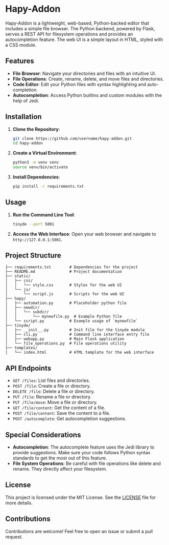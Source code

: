 

# Hapy-Addon

Hapy-Addon is a lightweight, web-based, Python-backed editor that includes a simple file browser. The Python backend, powered by Flask, serves a REST API for filesystem operations and provides an autocompletion feature. The web UI is a simple layout in HTML, styled with a CSS module.

## Features

- **File Browser**: Navigate your directories and files with an intuitive UI.
- **File Operations**: Create, rename, delete, and move files and directories.
- **Code Editor**: Edit your Python files with syntax highlighting and auto-completion.
- **Autocompletion**: Access Python builtins and custom modules with the help of Jedi.

## Installation

1. **Clone the Repository**:
   ```sh
   git clone https://github.com/username/hapy-addon.git
   cd hapy-addon
   ```

2. **Create a Virtual Environment**:
   ```sh
   python3 -m venv venv
   source venv/bin/activate
   ```

3. **Install Dependencies**:
   ```sh
   pip install -r requirements.txt
   ```

## Usage

1. **Run the Command Line Tool**:
   ```sh
   tinyde --port 5001
   ```

2. **Access the Web Interface**:
   Open your web browser and navigate to `http://127.0.0.1:5001`.

## Project Structure

```
├── requirements.txt        # Dependencies for the project
├── README.md               # Project documentation
├── static/
│   ├── css/
│   │   └── style.css       # Styles for the web UI
│   └── js/
│       └── script.js       # Scripts for the web UI
├── hapy/
│   ├── automation.py       # Placeholder python file
│   ├── newdir/
│   │   └── subdir/
│   │       └── mynewfile.py  # Example Python file
│   └── script.py           # Example usage of `mynewfile`
├── tinyde/
│   ├── __init__.py         # Init file for the tinyde module
│   ├── cli.py              # Command line interface entry file
│   ├── webapp.py           # Main Flask application
│   └── file_operations.py  # File operations utility
├── templates/
│   └── index.html          # HTML template for the web interface
```

## API Endpoints

- `GET /files`: List files and directories.
- `POST /file`: Create a file or directory.
- `DELETE /file`: Delete a file or directory.
- `PUT /file`: Rename a file or directory.
- `PUT /file/move`: Move a file or directory.
- `GET /file/content`: Get the content of a file.
- `POST /file/content`: Save the content to a file.
- `POST /autocomplete`: Get autocompletion suggestions.

## Special Considerations

- **Autocompletion**: The autocomplete feature uses the Jedi library to provide suggestions. Make sure your code follows Python syntax standards to get the most out of this feature.
- **File System Operations**: Be careful with file operations like delete and rename. They directly affect your filesystem.

## License

This project is licensed under the MIT License. See the [LICENSE](LICENSE) file for more details.

## Contributions

Contributions are welcome! Feel free to open an issue or submit a pull request.

